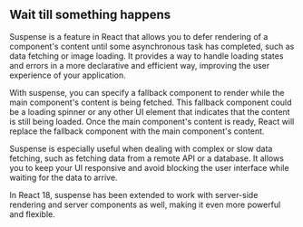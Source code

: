## Wait till something happens

Suspense is a feature in React that allows you to defer rendering of a component's content until some asynchronous task has completed, such as data fetching or image loading. It provides a way to handle loading states and errors in a more declarative and efficient way, improving the user experience of your application.

With suspense, you can specify a fallback component to render while the main component's content is being fetched. This fallback component could be a loading spinner or any other UI element that indicates that the content is still being loaded. Once the main component's content is ready, React will replace the fallback component with the main component's content.

Suspense is especially useful when dealing with complex or slow data fetching, such as fetching data from a remote API or a database. It allows you to keep your UI responsive and avoid blocking the user interface while waiting for the data to arrive.

In React 18, suspense has been extended to work with server-side rendering and server components as well, making it even more powerful and flexible.